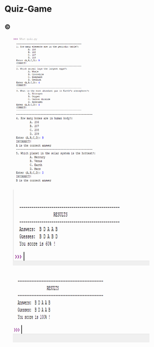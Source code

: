 # Quiz-Game

## ©

<center>
  <img src="img/1.png" width="450" height="250">
  <img src="img/3.png" width="450" height="250">
  <img src="img/5.png" width="450" height="250">
  <img src="img/6.png" width="450" height="250">
</center>
